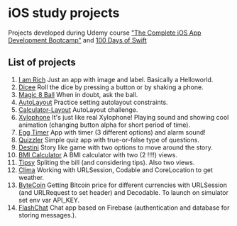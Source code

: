 # iOS study projects
Projects developed during Udemy course ["The Complete iOS App Development Bootcamp"](https://www.udemy.com/course/ios-13-app-development-bootcamp/) and [100 Days of Swift](https://www.hackingwithswift.com/100)

## List of projects
1. [I am Rich](/I-am-Rich) Just an app with image and label. Basically a Helloworld.
2. [Dicee](/Dicee) Roll the dice by pressing a button or by shaking a phone.
3. [Magic 8 Ball](/Magic-8-Ball) When in doubt, ask the ball.
4. [AutoLayout](/AutoLayout) Practice setting autolayout constraints.
5. [Calculator-Layout](/Calculator-Layout) AutoLayout challenge.
6. [Xylophone](/Xylophone) It's just like real Xylophone! Playing sound and showing cool animation (changing button alpha for short period of time).  
7. [Egg Timer](/EggTimer) App with timer (3 different options) and alarm sound!
8. [Quizzler](/Quizzler) Simple quiz app with true-or-false type of questions.
9. [Destini](/Destini) Story like game with two options to move around the story.
10. [BMI Calculator](/BMI-Calculator) A BMI calculator with two (2 !!!!) views.
11. [Tipsy](/Tipsy) Spliting the bill (and considering tips). Also two views.
12. [Clima](/Clima) Working with URLSession, Codable and CoreLocation to get weather. 
13. [ByteCoin](/ByteCoin) Getting Bitcoin price for different currencies with URLSession (and URLRequest to set header) and Decodable. To launch on simulator set env var API_KEY.
14. [FlashChat](/FlashChat) Chat app based on Firebase (authentication and database for storing messages.).
